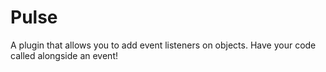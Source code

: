 # Pulse
A plugin that allows you to add event listeners on objects. Have your code called alongside an event!
